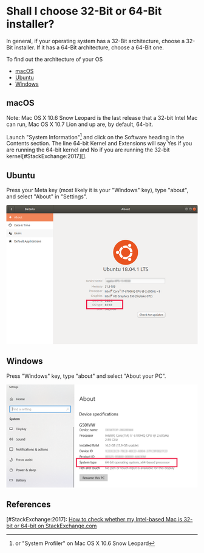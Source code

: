 # Shall I choose 32-Bit or 64-Bit installer?

In general, if your operating system has a 32-Bit architecture, choose a 32-Bit installer. If it has a 64-Bit architecture, choose a 64-Bit one. 

To find out the architecture of your OS 

* [macOS](#macOS)
* [Ubuntu](#ubuntu)
* [Windows](#windows)

## macOS

Note: Mac OS X 10.6 Snow Leopard is the last release that a 32-bit Intel Mac can run, Mac OS X 10.7 Lion and up are, by default, 64-bit.

Launch "System Information"[^1] and click on the Software heading in the Contents section. The line 64-bit Kernel and Extensions will say Yes if you are running the 64-bit kernel and No if you are running the 32-bit kernel[#StackExchange:2017][].

## Ubuntu

Press your Meta key (most likely it is your "Windows" key), type "about", and select "About" in "Settings". 

![Ubuntu](images/ubuntu_architecture.png "Ubuntu system type")

## Windows

Press "Windows" key, type "about" and select "About your PC". 

![Windows](images/windows_architecture.png "Windows system type")



[^1]: or "System Profiler" on Mac OS X 10.6 Snow Leopard

## References
[#StackExchange:2017]: [How to check whether my Intel-based Mac is 32-bit or 64-bit
 on StackExchange.com](https://apple.stackexchange.com/questions/12666/how-to-check-whether-my-intel-based-mac-is-32-bit-or-64-bit)
